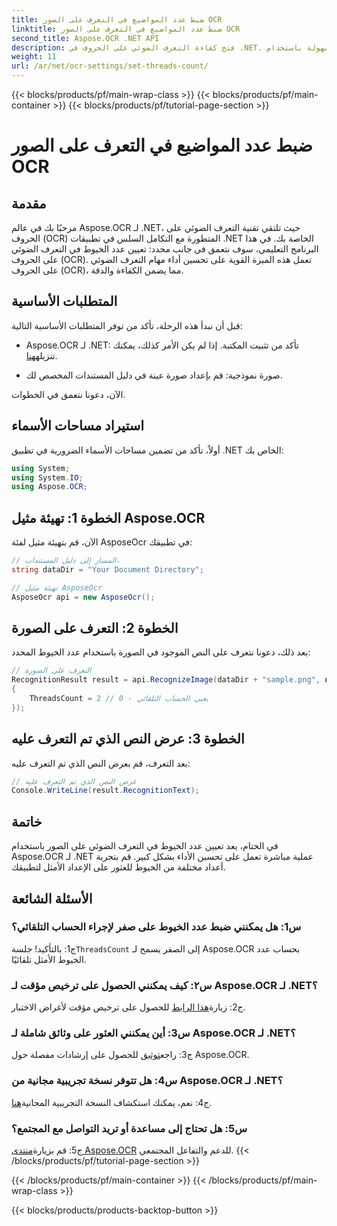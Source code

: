 ```yaml
---
title: ضبط عدد المواضيع في التعرف على الصور OCR
linktitle: ضبط عدد المواضيع في التعرف على الصور OCR
second_title: Aspose.OCR .NET API
description: فتح كفاءة التعرف الضوئي على الحروف في .NET. اضبط عدد الخيوط بسهولة باستخدام Aspose.OCR. تعزيز الدقة والسرعة.
weight: 11
url: /ar/net/ocr-settings/set-threads-count/
---
```


{{< blocks/products/pf/main-wrap-class >}}
{{< blocks/products/pf/main-container >}}
{{< blocks/products/pf/tutorial-page-section >}}

# ضبط عدد المواضيع في التعرف على الصور OCR

## مقدمة

مرحبًا بك في عالم Aspose.OCR لـ .NET، حيث تلتقي تقنية التعرف الضوئي على الحروف (OCR) المتطورة مع التكامل السلس في تطبيقات .NET الخاصة بك. في هذا البرنامج التعليمي، سوف نتعمق في جانب محدد: تعيين عدد الخيوط في التعرف الضوئي على الحروف (OCR). تعمل هذه الميزة القوية على تحسين أداء مهام التعرف الضوئي على الحروف (OCR)، مما يضمن الكفاءة والدقة.

## المتطلبات الأساسية

قبل أن نبدأ هذه الرحلة، تأكد من توفر المتطلبات الأساسية التالية:

-  Aspose.OCR لـ .NET: تأكد من تثبيت المكتبة. إذا لم يكن الأمر كذلك، يمكنك تنزيله[هنا](https://releases.aspose.com/ocr/net/).

- صورة نموذجية: قم بإعداد صورة عينة في دليل المستندات المخصص لك.

الآن، دعونا نتعمق في الخطوات.

## استيراد مساحات الأسماء

أولاً، تأكد من تضمين مساحات الأسماء الضرورية في تطبيق .NET الخاص بك:

```csharp
using System;
using System.IO;
using Aspose.OCR;
```

## الخطوة 1: تهيئة مثيل Aspose.OCR

الآن، قم بتهيئة مثيل لفئة AsposeOcr في تطبيقك:

```csharp
// المسار إلى دليل المستندات.
string dataDir = "Your Document Directory";

// تهيئة مثيل AsposeOcr
AsposeOcr api = new AsposeOcr();
```

## الخطوة 2: التعرف على الصورة

بعد ذلك، دعونا نتعرف على النص الموجود في الصورة باستخدام عدد الخيوط المحدد:

```csharp
// التعرف على الصورة
RecognitionResult result = api.RecognizeImage(dataDir + "sample.png", new RecognitionSettings
{
    ThreadsCount = 2 // 0 - يعني الحساب التلقائي
});
```

## الخطوة 3: عرض النص الذي تم التعرف عليه

بعد التعرف، قم بعرض النص الذي تم التعرف عليه:

```csharp
// عرض النص الذي تم التعرف عليه
Console.WriteLine(result.RecognitionText);
```

## خاتمة

في الختام، يعد تعيين عدد الخيوط في التعرف الضوئي على الصور باستخدام Aspose.OCR لـ .NET عملية مباشرة تعمل على تحسين الأداء بشكل كبير. قم بتجربة أعداد مختلفة من الخيوط للعثور على الإعداد الأمثل لتطبيقك.

## الأسئلة الشائعة

### س1: هل يمكنني ضبط عدد الخيوط على صفر لإجراء الحساب التلقائي؟

 ج1: بالتأكيد! جلسة`ThreadsCount` إلى الصفر يسمح لـ Aspose.OCR بحساب عدد الخيوط الأمثل تلقائيًا.

### س٢: كيف يمكنني الحصول على ترخيص مؤقت لـ Aspose.OCR لـ .NET؟

 ج2: زيارة[هذا الرابط](https://purchase.aspose.com/temporary-license/) للحصول على ترخيص مؤقت لأغراض الاختبار.

### س3: أين يمكنني العثور على وثائق شاملة لـ Aspose.OCR لـ .NET؟

 ج3: راجع[توثيق](https://reference.aspose.com/ocr/net/) للحصول على إرشادات مفصلة حول Aspose.OCR.

### س4: هل تتوفر نسخة تجريبية مجانية من Aspose.OCR لـ .NET؟

 ج4: نعم، يمكنك استكشاف النسخة التجريبية المجانية[هنا](https://releases.aspose.com/).

### س5: هل تحتاج إلى مساعدة أو تريد التواصل مع المجتمع؟

 ج5: قم بزيارة[منتدى Aspose.OCR](https://forum.aspose.com/c/ocr/16) للدعم والتفاعل المجتمعي.
{{< /blocks/products/pf/tutorial-page-section >}}

{{< /blocks/products/pf/main-container >}}
{{< /blocks/products/pf/main-wrap-class >}}

{{< blocks/products/products-backtop-button >}}
